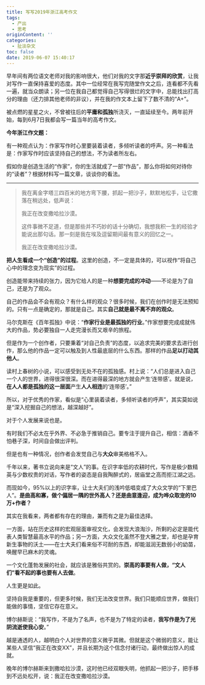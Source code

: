 ```yaml
---
title: 写写2019年浙江高考作文
tags:
  - 产出
  - 思考
originContent: ''
categories:
  - 扯淡杂文
toc: false
date: 2019-06-07 15:40:17
---
```


早年间有两位语文老师对我的影响很大，他们对我的文字那**近乎崇拜的欣赏**，让我对写作一直保持喜爱的态度。其中一位经常在我写完随堂作文之后，连看都不先看一遍，就当众朗读；另一位在我自己都觉得自己写得很烂的文字中，总能找出打高分的理由（还力排其他老师的非议），并在我的作文本上留下了数不清的“A+”。

被点燃的星星之火，不曾被往后的**平庸和孤独**所浇灭，一直延续至今。两年前开始，每到6月7日我都会写一篇当年的高考作文。

**今年浙江作文题：**

有一种观点认为：作家写作时心里要装着读者，多倾听读者的呼声。另一种看法是：作家写作时应该坚持自己的想法，不为读者所左右。

假如你是创造生活的“作家”，你的生活就成了一部“作品”，那么你将如何对待你的“读者”？根据材料写一篇文章，谈谈你的看法。

----

> 我在离金字塔三四百米的地方弯下腰，抓起一把沙子，默默地松手，让它撒落在稍远处，低声说：
> 
> 我正在改变撒哈拉沙漠。
> 
> 这件事微不足道，但是那些并不巧妙的话十分确切，我想我积一生的经验才能说出那句话。那一刻是我在埃及逗留期间最有意义的回忆之一。
> 
> 我正在改变撒哈拉沙漠。

**把人生看成一个“创造”的过程**。这里的创造，不一定是具体的，可以视作“将自己心中的理念变为现实”的过程。

创造能带来持续的张力，因为它给人的是一种**想要完成的冲动**——不论是为了自己，还是为了观众。

自己的作品会不会有观众？有什么样的观众？很多时候，我们在创作时是无法预知的。只有一点是确定的，那就是自己。其实**自己就是最不离不弃的观众**。

马尔克斯在《百年孤独》中说：“**作家行业是最孤独的行业**。”作家想要完成成就伟大的作品，势必要独自一人走完漫长而又艰辛的旅程。

但是作为一个创作者，只要秉着“对自己负责”的态度，以追求完美的要求去进行创作，那么他的作品一定可以触及到人性最底层的什么东西。那样的作品**足以打动其他人**。

读村上春树的小说，可以感受到无处不在的孤独感。村上说：“人们总是进入自己一个人的世界，进得很深很深。而在进得最深的地方就会产生‘连带感’。就是说，**在人人都是孤独的这一层面**产生**人人相连**的‘连带感’。”

所以，对于优秀的作家，看似是“心里装着读者，多倾听读者的呼声”，其实莫如说是“深入挖掘自己的想法，越深越好”。

对于个人发展来说也是。

有时我们不必太在乎外界、不必急于推销自己。要专注于提升自己，相信：酒香不怕巷子深，时间自会做出评判。

但是也有一种情况，创作者会发觉自己与**大众**审美格格不入。

千年以来，著书立说向来是“文人”的事。在识字率低的农耕时代，写作是极少数精英与少数权贵的对话，写作者的姿态是自我陶醉式的，居庙堂之高而拒江湖之远。

而现如今，95%以上的识字率，让士大夫们的浅吟低唱变成了大众文学的“下里巴人”。**是曲高和寡，做个偏居一隅的世外高人？还是曲意逢迎，成为哗众取宠的10万+作者？**

其实在我看来，两者都有存在的理由，兼而有之是为最佳选择。

一方面，站在历史这样的宏观层面审视文化，会发现大浪淘沙，所剩的必定是能代表人类智慧最高水平的作品；另一方面，大众文化虽然不登大雅之堂，却也是孕育新生事物的沃土——在士大夫们看来俗不可耐的东西，却能滋润无数弱小的幼苗，唤醒早已麻木的灵魂。

一个文化蓬勃发展的社会，就应该是雅俗共赏的。**崇高的事要有人做，“文人们”看不起的事也要有人去做**。

人生更是如此。

坚持自我是重要的，但更多时候，我们无法改变世界。我们只能顺应世界，做我们能做的事情，坚信它存在意义。

博尔赫斯说：“我写作，不是为了名声，也不是为了特定的读者，**我写作是为了光阴流逝使我心安**。”

越是通透的人，越明白个人对世界的意义微乎其微。但就是这个微弱的意义，能让某些人坚信“我正在改变XX”，并且长期为这个信念付诸行动，最终做出惊人的成就。

晚年的博尔赫斯来到撒哈拉沙漠，这时他已经双眼失明，他抓起一把沙子，把手移到不远处松开，说：我正在改变撒哈拉沙漠。
